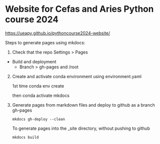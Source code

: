 # Website for Cefas and Aries Python course 2024

https://ueapy.github.io/pythoncourse2024-website/


Steps to generate pages using mkdocs:

1. Check that the repo Settings > Pages

* Build and deployment
  * Branch > gh-pages and /root

2. Create and activate conda environment using environment.yaml

    1st time
    conda env create

    then
    conda activate mkdocs

3. Generate pages from markdown files and deploy to github as a branch gh-pages

    ```
    mkdocs gh-deploy --clean
    ```

    To generate pages into the _site directory, without pushing to github

    ```
    mkdocs build
    ```



